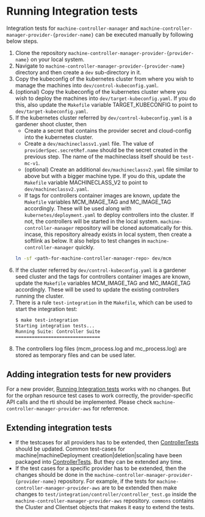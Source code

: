 # Running Integration tests

Integration tests for `machine-controller-manager` and `machine-controller-manager-provider-{provider-name}` can be executed manually by following below steps.

1. Clone the repository `machine-controller-manager-provider-{provider-name}` on your local system.
1. Navigate to `machine-controller-manager-provider-{provider-name}` directory and then create a `dev` sub-directory in it.
1. Copy the kubeconfig of the kubernetes cluster from where you wish to manage the machines into `dev/control-kubeconfig.yaml`. 
1. (optional) Copy the kubeconfig of the kubernetes cluster where you wish to deploy the machines into `dev/target-kubeconfig.yaml`. If you do this, also update the `Makefile` variable TARGET_KUBECONFIG to point to `dev/target-kubeconfig.yaml`.
1. If the kubernetes cluster referred by `dev/control-kubeconfig.yaml` is a gardener shoot cluster, then
    - Create a secret that contains the provider secret and cloud-config into the kubernetes cluster.
    - Create a `dev/machineclassv1.yaml` file. The value of `providerSpec.secretRef.name` should be the secret created in the previous step. The name of the machineclass itself should be `test-mc-v1`. 
    - (optional) Create an additional `dev/machineclassv2.yaml` file similar to above but with a bigger machine type. If you do this, update the `Makefile` variable MACHINECLASS_V2 to point to `dev/machineclassv2.yaml`. 
    - If tags for controllers container images are known, update the `Makefile` variables MCM_IMAGE_TAG and MC_IMAGE_TAG accordingly. These will be used along with `kubernetes/deployment.yaml` to deploy controllers into the cluster. If not, the controllers will be started in the local system. `machine-controller-manager` repository will be cloned automatically for this. incase, this repository already exists in local system, then create a softlink as below. It also helps to test changes in `machine-controller-manager` quickly.
    ```bash
    ln -sf <path-for-machine-controller-manager-repo> dev/mcm
    ```
1. If the cluster referred by `dev/control-kubeconfig.yaml` is a gardener seed cluster and the tags for controllers container images are known, update the `Makefile` variables MCM_IMAGE_TAG and MC_IMAGE_TAG accordingly. These will be used to update the existing controllers running the cluster.
1. There is a rule `test-integration` in the `Makefile`, which can be used to start the integration test:
    ```bash
    $ make test-integration 
    Starting integration tests...
    Running Suite: Controller Suite
    ===============================
    ```
1. The controllers log files (mcm_process.log and mc_process.log) are stored as temporary files and can be used later.
    
## Adding integration tests for new providers

For a new provider, [Running Integration tests](#Running-Integration-tests) works with no changes. But for the orphan resource test cases to work correctly, the provider-specific API calls and the rti should be implemented. Please check `machine-controller-manager-provider-aws` for referrence.

## Extending integration tests

- If the testcases for all providers has to be extended, then [ControllerTests](pkg/test/integration/common/framework.go#L481) should be updated. Common test-cases for machine|machineDeployment creation|deletion|scaling have been packaged into [ControllerTests](pkg/test/integration/common/framework.go#L481). But they can be extended any time.
- If the test cases for a specific provider has to be extended, then the changes should be done in the `machine-controller-manager-provider-{provider-name}` repository. For example, if the tests for `machine-controller-manager-provider-aws` are to be extended then make changes to `test/integration/controller/controller_test.go` inside the `machine-controller-manager-provider-aws` repository. `commons` contains the Cluster and Clientset objects that makes it easy to extend the tests.
